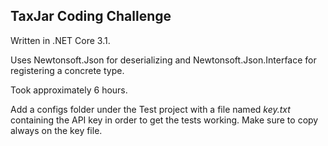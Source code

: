 ## TaxJar Coding Challenge

Written in .NET Core 3.1.

Uses Newtonsoft.Json for deserializing and Newtonsoft.Json.Interface for registering a concrete type.

Took approximately 6 hours.

Add a configs folder under the Test project with a file named *key.txt* containing the API key in order to get the tests working. Make sure to copy always on the key file.
